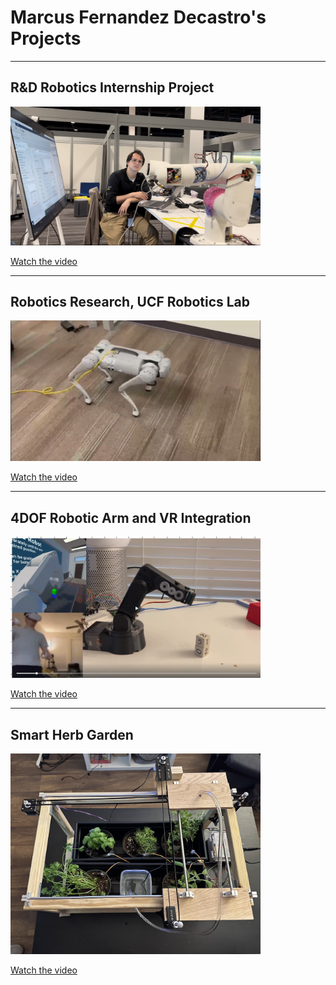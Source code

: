 # Marcus Fernandez Decastro's Projects

---

## R&D Robotics Internship Project

<a href="IMG_1180.mov">
    <img src="imagearm.jpg" alt="R&D Robotics Internship Project" width="400">
</a>

[Watch the video](IMG_1180.mov)

---

## Robotics Research, UCF Robotics Lab

<a href="https://www.youtube.com/watch?v=E8IlQSd_oBM">
    <img src="maxresdefault.jpg" alt="Robotics Research, UCF Robotics Lab" width="400">
</a>

[Watch the video](https://www.youtube.com/watch?v=E8IlQSd_oBM)

---

## 4DOF Robotic Arm and VR Integration

<a href="https://www.canva.com/design/DAGDwvomoNQ/nAjIXmFpKGtzXOnixNzMCQ/view?utm_content=DAGDwvomoNQ&utm_campaign=designshare&utm_medium=link&utm_source=editor">
    <img src="vr4dof.png" alt="4DOF Robotic Arm and VR Integration" width="400">
</a>

[Watch the video](https://www.canva.com/design/DAGDwvomoNQ/nAjIXmFpKGtzXOnixNzMCQ/view?utm_content=DAGDwvomoNQ&utm_campaign=designshare&utm_medium=link&utm_source=editor)

---

## Smart Herb Garden

<a href="https://www.ece.ucf.edu/seniordesign/su2022fa2022/g24/docs/FinalDemo.mp4">
    <img src="smartherb1.jpg" alt="Smart Herb Garden" width="400">
</a>

[Watch the video](https://www.ece.ucf.edu/seniordesign/su2022fa2022/g24/docs/FinalDemo.mp4)
